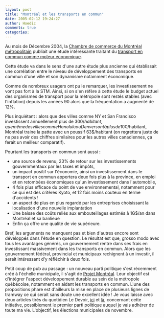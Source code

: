 ```yaml
---
layout: post
title: "Montréal et les transports en commun"
date: 2005-02-12 19:24:27
author: Hoedic
comments: true
categories: 
---
```



Au mois de Décembre 2004, la [Chambre de commerce du Montréal métropolitain](http://www.ccmm.qc.ca/) publiait une étude intéressante traitant du [transport en commun comme moteur économique](http://www.ccmm.qc.ca/documents/memoires/2004_2005/CCMM_TransportCommun_etude.pdf).

Cette étude va dans le sens d'une autre étude plus ancienne qui établissait une corrélation entre le niveau de développement des transports en commun d'une ville et son dynamisme notamment économique.

Comme de nombreux usagers ont pu le remarquer, les investissement ne vont pas fort à la STM. Ainsi, si on s'en réfère à cette étude le budget actuel des organismes de transport pour la métropole sont restés stables (avec l'inflation) depuis les années 90 alors que la fréquentation a augmenté de 12%.

Plus inquiétant : alors que des villes comme NY et San Francisco investissent annuellement plus de 300$/habitant, que même des villes comme Honolulu ou Denver sont à plus de 100$/habitant, Montréal traine la patte avec un poussif 63$/habitant (on regrettera juste de ne pas avoir des chiffres similaires pour les autres villes canadiennes, ça ferait un meilleur comparatif).

Pourtant les transports en commun sont aussi :
-  une source de revenu, 23% de retour sur les investissements gouvernmentaux par les taxes et impôts,
-   un impact positif sur l'économie, ainsi un investissement dans le transport en commun apportera deux fois plus à la province, en emploi et en retombées économiques qu'un investissement dans l'automobile,
-  4 fois plus efficace du point de vue environnemental, notamment pour ce qui est des critères Kyoto, et 12 fois moins couteux en terme d'accidents !
-  un aspect de plus en plus regardé par les entreprises choisissant la localisation d'une nouvelle implantation
-  Une baisse des coûts reliés aux embouteillages estimés à 1G$/an dans Montréal et sa banlieue
-  Enfin ça offre une qualité de vie supérieure.

Bref, les arguments ne manquent pas et bien d'autres encore sont développés dans l'étude en question. Le résultat est que, grosso modo avec tous les avantages générés, un gouvernement rentre dans ses frais en investissant massivement dans les transports en commun. Alors que les gouvernement fédéral, provincial et municipaux rechignent à un investir, il serait intéressant d'y réfléchir à deux fois.

Petit coup de pub au passage : un nouveau parti politique s'est récemment créé à l'échelle municipale, il s'agit de [Projet Montréal](http://www.projetmontreal.org/). Leur objectif est d'intégrer l'aspect développement durable au sein de la métropole québécoise, notamment en aidant les transports en commun. L'une des propositions phare est d'ailleurs la mise en place de plusieurs lignes de tramway ce qui serait sans doute une excellent idée ! Je vous laisse avec deux articles tirés du quotidien Le Devoir, [ici](http://www.bidon.ca/article96.html) et [là](http://www.bidon.ca/article150.html), concernant cette initiative, possiblement le premier parti politique auquel je vais adhérer de toute ma vie. L'objectif, les élections municipales de novembre.